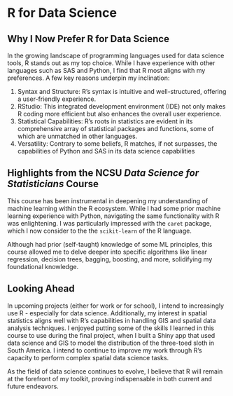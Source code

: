 R for Data Science
================

## Why I Now Prefer R for Data Science

In the growing landscape of programming languages used for data science
tools, R stands out as my top choice. While I have experience with other
languages such as SAS and Python, I find that R most aligns with my
preferences. A few key reasons underpin my inclination:

1.  Syntax and Structure: R’s syntax is intuitive and well-structured,
    offering a user-friendly experience.
2.  RStudio: This integrated development environment (IDE) not only
    makes R coding more efficient but also enhances the overall user
    experience.
3.  Statistical Capabilities: R’s roots in statistics are evident in its
    comprehensive array of statistical packages and functions, some of
    which are unmatched in other languages.
4.  Versatility: Contrary to some beliefs, R matches, if not surpasses,
    the capabilities of Python and SAS in its data science capabilities

## Highlights from the NCSU *Data Science for Statisticians* Course

This course has been instrumental in deepening my understanding of
machine learning within the R ecosystem. While I had some prior machine
learning experience with Python, navigating the same functionality with
R was enlightening. I was particularly impressed with the `caret`
package, which I now consider to the the `scikit-learn` of the R
language.

Although had prior (self-taught) knowledge of some ML principles, this
course allowed me to delve deeper into specific algorithms like linear
regression, decision trees, bagging, boosting, and more, solidifying my
foundational knowledge.

## Looking Ahead

In upcoming projects (either for work or for school), I intend to
increasingly use R - especially for data science. Additionally, my
interest in spatial statistics aligns well with R’s capabilities in
handling GIS and spatial data analysis techniques. I enjoyed putting
some of the skills I learned in this course to use during the final
project, when I built a Shiny app that used data science and GIS to
model the distribution of the three-toed sloth in South America. I
intend to continue to improve my work through R’s capacity to perform
complex spatial data science tasks.

As the field of data science continues to evolve, I believe that R will
remain at the forefront of my toolkit, proving indispensable in both
current and future endeavors.
